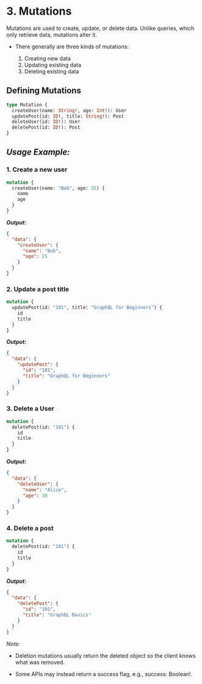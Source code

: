 # 3. Mutations

Mutations are used to create, update, or delete data. Unlike queries, which only retrieve data, mutations alter it.

- There generally are three kinds of mutations:

  1. Creating new data
  2. Updating existing data
  3. Deleting existing data

## Defining Mutations

```graphql
type Mutation {
  createUser(name: String!, age: Int!): User
  updatePost(id: ID!, title: String!): Post
  deleteUser(id: ID!): User
  deletePost(id: ID!): Post
}
```

## _Usage Example:_

### 1. Create a new user

```graphql
mutation {
  createUser(name: "Bob", age: 25) {
    name
    age
  }
}
```

**_Output_:**

```json
{
  "data": {
    "createUser": {
      "name": "Bob",
      "age": 25
    }
  }
}
```

### 2. Update a post title

```graphql
mutation {
  updatePost(id: "101", title: "GraphQL for Beginners") {
    id
    title
  }
}
```

**_Output:_**

```json
{
  "data": {
    "updatePost": {
      "id": "101",
      "title": "GraphQL for Beginners"
    }
  }
}
```

### 3. Delete a User

```graphql
mutation {
  deletePost(id: "101") {
    id
    title
  }
}
```

**_Output:_**

```json
{
  "data": {
    "deleteUser": {
      "name": "Alice",
      "age": 30
    }
  }
}
```

### 4. Delete a post

```graphql
mutation {
  deletePost(id: "101") {
    id
    title
  }
}
```

**_Output_:**

```json
{
  "data": {
    "deletePost": {
      "id": "101",
      "title": "GraphQL Basics"
    }
  }
}
```

_Note:_

- Deletion mutations usually return the deleted object so the client knows what was removed.

- Some APIs may instead return a success flag, e.g., success: Boolean!.
